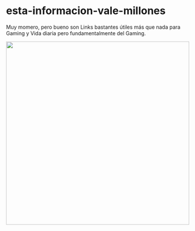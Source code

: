 # esta-informacion-vale-millones
Muy momero, pero bueno son Links bastantes útiles más que nada para Gaming y Vida diaria pero fundamentalmente del Gaming.


<img align="center" height="500" src="https://media2.giphy.com/mediav1.Y2lkPTc5MGI3NjExeDFyazhsbmwzNGVvZXFqcWllaWUzOGd0dG15eGxrNGY0eWpndDQ0MiZlcD12MV9pbnRlcm5hbF9naWZfYnlfaWQmY3Q9Zw/MNtCmpUhZKcE0JwGUQ/giphy.gif">

